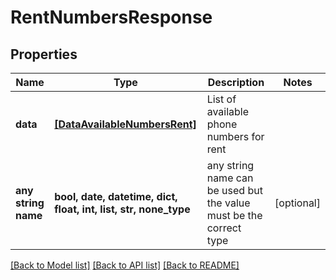# RentNumbersResponse


## Properties
Name | Type | Description | Notes
------------ | ------------- | ------------- | -------------
**data** | [**[DataAvailableNumbersRent]**](DataAvailableNumbersRent.md) | List of available phone numbers for rent | 
**any string name** | **bool, date, datetime, dict, float, int, list, str, none_type** | any string name can be used but the value must be the correct type | [optional]

[[Back to Model list]](../../README.md#models) [[Back to API list]](../../README.md#available-methods) [[Back to README]](../../README.md)


